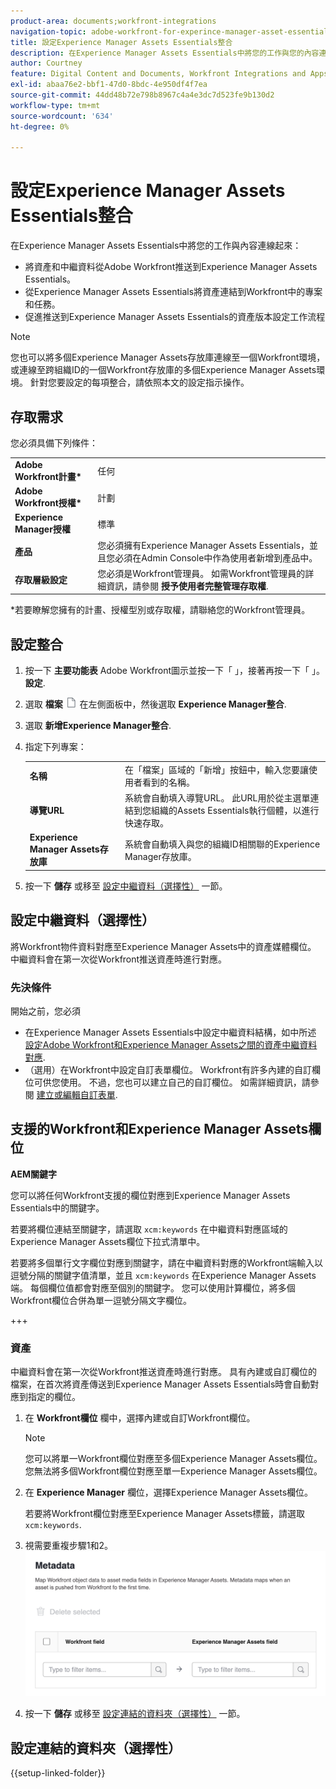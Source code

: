 ```yaml
---
product-area: documents;workfront-integrations
navigation-topic: adobe-workfront-for-experince-manager-asset-essentials
title: 設定Experience Manager Assets Essentials整合
description: 在Experience Manager Assets Essentials中將您的工作與您的內容連線起來。
author: Courtney
feature: Digital Content and Documents, Workfront Integrations and Apps
exl-id: abaa76e2-bbf1-47d0-8bdc-4e950df4f7ea
source-git-commit: 44dd48b72e798b8967c4a4e3dc7d523fe9b130d2
workflow-type: tm+mt
source-wordcount: '634'
ht-degree: 0%

---
```


# 設定Experience Manager Assets Essentials整合

在Experience Manager Assets Essentials&#x200B;中將您的工作與內容連線起來：

* 將資產和中繼資料從Adobe Workfront推送到Experience Manager Assets Essentials&#x200B;。
* 從Experience Manager Assets Essentials將資產連結到Workfront中的專案和任務&#x200B;。
* 促進推送到Experience Manager Assets Essentials的資產版本設定工作流程

>[!NOTE]
>
>您也可以將多個Experience Manager Assets存放庫連線至一個Workfront環境，或連線至跨組織ID的一個Workfront存放庫的多個Experience Manager Assets環境。 針對您要設定的每項整合，請依照本文的設定指示操作。

## 存取需求

您必須具備下列條件：

<table>
  <tr>
   <td><strong>Adobe Workfront計畫*</strong>
   </td>
   <td>任何
   </td>
  </tr>
  <tr>
   <td><strong>Adobe Workfront授權*</strong>
   </td>
   <td>計劃
   </td>
  </tr>
  <tr>
   <td><strong>Experience Manager授權</strong>
   </td>
   <td>標準
   </td>
  </tr>
  <tr>
   <td><strong>產品</strong>
   </td>
   <td>您必須擁有Experience Manager Assets Essentials，並且您必須在Admin Console中作為使用者新增到產品中。
   </td>
  </tr>
  <tr>
   <td><strong>存取層級設定</strong>
   </td>
   <td>您必須是Workfront管理員。 如需Workfront管理員的詳細資訊，請參閱 <strong>授予使用者完整管理存取權</strong>.
   </td>
  </tr>
</table>


*若要瞭解您擁有的計畫、授權型別或存取權，請聯絡您的Workfront管理員。


## 設定整合

1. 按一下 **主要功能表** Adobe Workfront圖示並按一下「 」，接著再按一下「 」。 **設定**.
1. 選取  **檔案** ![檔案圖示](assets/document-icon.png) 在左側面板中，然後選取 **Experience Manager整合**.
1. 選取 **新增Experience Manager整合**.
1. 指定下列專案：

   <table>
   <tr>
      <td><strong>名稱</strong>
      </td>
      <td>在「檔案」區域的「新增」按鈕中，輸入您要讓使用者看到的名稱。
      </td>
   </tr>
   <tr>
      <td><strong>導覽URL</strong>
      </td>
      <td>系統會自動填入導覽URL。 此URL用於從主選單連結到您組織的Assets Essentials執行個體，以進行快速存取。
      </td>
   </tr>
   <tr>
      <td>
      <strong>Experience Manager Assets存放庫</strong>
      </td>
      <td>
      系統會自動填入與您的組織ID相關聯的Experience Manager存放庫。
      </td>
   </tr>
   </table>

1. 按一下 **儲存** 或移至 [設定中繼資料（選擇性）](#set-up-metadata-optional) 一節。


## 設定中繼資料（選擇性）

將Workfront物件資料對應至Experience Manager Assets中的資產媒體欄位。 中繼資料會在第一次從Workfront推送資產時進行對應。


### 先決條件

開始之前，您必須

* 在Experience Manager Assets Essentials中設定中繼資料結構，如中所述 [設定Adobe Workfront和Experience Manager Assets之間的資產中繼資料對應](https://experienceleague.adobe.com/docs/experience-manager-cloud-service/content/assets/integrations/configure-asset-metadata-mapping.html?lang=en).
* （選用）在Workfront中設定自訂表單欄位。 Workfront有許多內建的自訂欄位可供您使用。 不過，您也可以建立自己的自訂欄位。 如需詳細資訊，請參閱 [建立或編輯自訂表單](/help/quicksilver/administration-and-setup/customize-workfront/create-manage-custom-forms/create-or-edit-a-custom-form.md).

## 支援的Workfront和Experience Manager Assets欄位

**AEM關鍵字**

您可以將任何Workfront支援的欄位對應到Experience Manager Assets Essentials中的關鍵字。

若要將欄位連結至關鍵字，請選取 `xcm:keywords` 在中繼資料對應區域的Experience Manager Assets欄位下拉式清單中。

若要將多個單行文字欄位對應到關鍵字，請在中繼資料對應的Workfront端輸入以逗號分隔的關鍵字值清單，並且 `xcm:keywords` 在Experience Manager Assets端。 每個欄位值都會對應至個別的關鍵字。 您可以使用計算欄位，將多個Workfront欄位合併為單一逗號分隔文字欄位。

<!--
Look for essentials article
For more information on keywords in Experience Manager Assets, including how to create and manage keywords, see [Administering Tags]( https://experienceleague.adobe.com/docs/experience-manager-64/administering/contentmanagement/tags.html?lang=en).
-->

+++


### 資產

中繼資料會在第一次從Workfront推送資產時進行對應。 具有內建或自訂欄位的檔案，在首次將資產傳送到Experience Manager Assets Essentials時會自動對應到指定的欄位。

1. 在 **Workfront欄位** 欄中，選擇內建或自訂Workfront欄位。
   >[!NOTE]
   >
   >您可以將單一Workfront欄位對應至多個Experience Manager Assets欄位。 您無法將多個Workfront欄位對應至單一Experience Manager Assets欄位。
1. 在 **Experience Manager** 欄位，選擇Experience Manager Assets欄位。

   若要將Workfront欄位對應至Experience Manager Assets標籤，請選取 `xcm:keywords`.
1. 視需要重複步驟1和2。
   ![啟用中繼資料](assets/metadata-assets-essentials.png)
1. 按一下 **儲存** 或移至 [設定連結的資料夾（選擇性）](#set-up-linked-folders-optional) 一節。


## 設定連結的資料夾（選擇性）

{{setup-linked-folder}}
